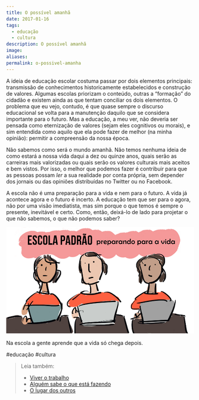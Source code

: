 ```yaml
---
title: O possível amanhã
date: 2017-01-16
tags:
  - educação
  - cultura
description: O possível amanhã
image: 
aliases:
permalink: o-possivel-amanha
---
```

A ideia de educação escolar costuma passar por dois elementos principais: transmissão de conhecimentos historicamente estabelecidos e construção de valores. Algumas escolas priorizam o conteúdo, outras a “formação” do cidadão e existem ainda as que tentam conciliar os dois elementos. O problema que eu vejo, contudo, é que quase sempre o discurso educacional se volta para a manutenção daquilo que se considera importante para o futuro. Mas a educação, a meu ver, não deveria ser pensada como eternização de valores (sejam eles cognitivos ou morais), e sim entendida como aquilo que ela pode fazer de melhor (na minha opinião): permitir a compreensão da nossa época.

Não sabemos como será o mundo amanhã. Não temos nenhuma ideia de como estará a nossa vida daqui a dez ou quinze anos, quais serão as carreiras mais valorizadas ou quais serão os valores culturais mais aceitos e bem vistos. Por isso, o melhor que podemos fazer é contribuir para que as pessoas possam _ler_ a sua realidade por conta própria, sem depender dos jornais ou das opiniões distribuídas no Twitter ou no Facebook.

A escola não é uma preparação para a vida e nem para o futuro. A vida já acontece agora e o futuro é incerto. A educação tem que ser para o agora, não por uma visão imediatista, mas sim porque o que temos é sempre o presente, inevitável e certo. Como, então, deixá-lo de lado para projetar o que não sabemos, o que não podemos saber?

<img src="/assets/img/o-possível amanhã-medium.png">

Na escola a gente aprende que a vida só chega depois.


#educação #cultura

> Leia também:
> - <a href="/viver-o-trabalho">Viver o trabalho</a>
> - <a href="/alguem-sabe-o-que-esta-fazendo">Alguém sabe o que está fazendo</a>
> - <a href="/o-lugar-dos-outros">O lugar dos outros</a>
